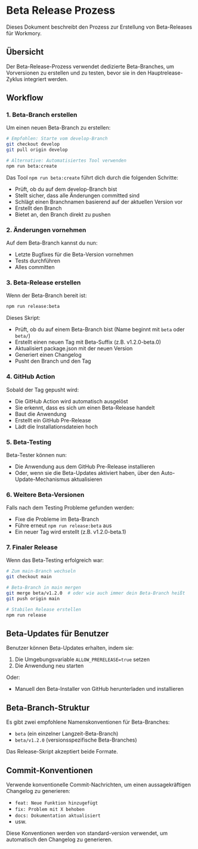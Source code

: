 # Beta Release Prozess

Dieses Dokument beschreibt den Prozess zur Erstellung von Beta-Releases für Workmory.

## Übersicht

Der Beta-Release-Prozess verwendet dedizierte Beta-Branches, um Vorversionen zu erstellen und zu testen, bevor sie in den Hauptrelease-Zyklus integriert werden.

## Workflow

### 1. Beta-Branch erstellen

Um einen neuen Beta-Branch zu erstellen:

```bash
# Empfohlen: Starte vom develop-Branch
git checkout develop
git pull origin develop

# Alternative: Automatisiertes Tool verwenden
npm run beta:create
```

Das Tool `npm run beta:create` führt dich durch die folgenden Schritte:
- Prüft, ob du auf dem develop-Branch bist
- Stellt sicher, dass alle Änderungen committed sind
- Schlägt einen Branchnamen basierend auf der aktuellen Version vor
- Erstellt den Branch
- Bietet an, den Branch direkt zu pushen

### 2. Änderungen vornehmen

Auf dem Beta-Branch kannst du nun:
- Letzte Bugfixes für die Beta-Version vornehmen
- Tests durchführen
- Alles committen

### 3. Beta-Release erstellen

Wenn der Beta-Branch bereit ist:

```bash
npm run release:beta
```

Dieses Skript:
- Prüft, ob du auf einem Beta-Branch bist (Name beginnt mit `beta` oder `beta/`)
- Erstellt einen neuen Tag mit Beta-Suffix (z.B. v1.2.0-beta.0)
- Aktualisiert package.json mit der neuen Version
- Generiert einen Changelog
- Pusht den Branch und den Tag

### 4. GitHub Action

Sobald der Tag gepusht wird:
- Die GitHub Action wird automatisch ausgelöst
- Sie erkennt, dass es sich um einen Beta-Release handelt
- Baut die Anwendung
- Erstellt ein GitHub Pre-Release
- Lädt die Installationsdateien hoch

### 5. Beta-Testing

Beta-Tester können nun:
- Die Anwendung aus dem GitHub Pre-Release installieren
- Oder, wenn sie die Beta-Updates aktiviert haben, über den Auto-Update-Mechanismus aktualisieren

### 6. Weitere Beta-Versionen

Falls nach dem Testing Probleme gefunden werden:
- Fixe die Probleme im Beta-Branch
- Führe erneut `npm run release:beta` aus
- Ein neuer Tag wird erstellt (z.B. v1.2.0-beta.1)

### 7. Finaler Release

Wenn das Beta-Testing erfolgreich war:

```bash
# Zum main-Branch wechseln
git checkout main

# Beta-Branch in main mergen
git merge beta/v1.2.0  # oder wie auch immer dein Beta-Branch heißt
git push origin main

# Stabilen Release erstellen
npm run release
```

## Beta-Updates für Benutzer

Benutzer können Beta-Updates erhalten, indem sie:
1. Die Umgebungsvariable `ALLOW_PRERELEASE=true` setzen
2. Die Anwendung neu starten

Oder:
- Manuell den Beta-Installer von GitHub herunterladen und installieren

## Beta-Branch-Struktur

Es gibt zwei empfohlene Namenskonventionen für Beta-Branches:
- `beta` (ein einzelner Langzeit-Beta-Branch)
- `beta/v1.2.0` (versionsspezifische Beta-Branches)

Das Release-Skript akzeptiert beide Formate.

## Commit-Konventionen

Verwende konventionelle Commit-Nachrichten, um einen aussagekräftigen Changelog zu generieren:

- `feat: Neue Funktion hinzugefügt`
- `fix: Problem mit X behoben`
- `docs: Dokumentation aktualisiert`
- usw.

Diese Konventionen werden von standard-version verwendet, um automatisch den Changelog zu generieren. 